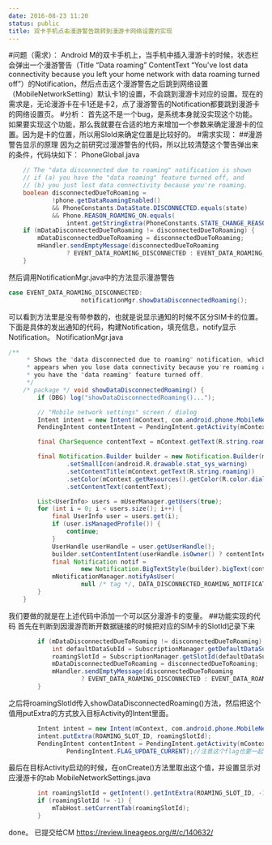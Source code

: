 ```yaml
---
date: 2016-08-23 11:20
status: public
title: 双卡手机点击漫游警告跳转到漫游卡网络设置的实现
---
```


#问题（需求）：
Android M的双卡手机上，当手机中插入漫游卡的时候，状态栏会弹出一个漫游警告（Title “Data roaming” ContentText “You\'ve lost data connectivity because you left your home network with data roaming turned off”）的Notification，然后点击这个漫游警告之后跳到网络设置（MobileNetworkSetting）默认卡1的设置，不会跳到漫游卡对应的设置。现在的需求是，无论漫游卡在卡1还是卡2，点了漫游警告的Notification都要跳到漫游卡的网络设置页。
#分析：
首先这不是一个bug，是系统本身就没实现这个功能。如果要实现这个功能，那么我就要在合适的地方来增加一个参数来确定漫游卡的位置。因为是卡的位置，所以用SloId来确定位置是比较好的。
#需求实现：
##漫游警告显示的原理
因为之前研究过漫游警告的代码，所以比较清楚这个警告弹出来的条件，代码块如下：
PhoneGlobal.java
```java
    // The "data disconnected due to roaming" notification is shown
    // if (a) you have the "data roaming" feature turned off, and
    // (b) you just lost data connectivity because you're roaming.
    boolean disconnectedDueToRoaming =
            !phone.getDataRoamingEnabled()
            && PhoneConstants.DataState.DISCONNECTED.equals(state)
            && Phone.REASON_ROAMING_ON.equals(
                intent.getStringExtra(PhoneConstants.STATE_CHANGE_REASON_KEY));
    if (mDataDisconnectedDueToRoaming != disconnectedDueToRoaming) {
        mDataDisconnectedDueToRoaming = disconnectedDueToRoaming;
        mHandler.sendEmptyMessage(disconnectedDueToRoaming
                ? EVENT_DATA_ROAMING_DISCONNECTED : EVENT_DATA_ROAMING_OK);
    }
```
然后调用NotificationMgr.java中的方法显示漫游警告
```java
case EVENT_DATA_ROAMING_DISCONNECTED:
                    notificationMgr.showDataDisconnectedRoaming();
```
可以看到方法里是没有带参数的，也就是说显示通知的时候不区分SIM卡的位置。
下面是具体的发出通知的代码，构建Notification，填充信息，notify显示Notification。
NotificationMgr.java
```java
/**
     * Shows the "data disconnected due to roaming" notification, which
     * appears when you lose data connectivity because you're roaming and
     * you have the "data roaming" feature turned off.
     */
    /* package */ void showDataDisconnectedRoaming() {
        if (DBG) log("showDataDisconnectedRoaming()...");

        // "Mobile network settings" screen / dialog
        Intent intent = new Intent(mContext, com.android.phone.MobileNetworkSettings.class);//点击通知后跳转的目标Activity
        PendingIntent contentIntent = PendingIntent.getActivity(mContext, 0, intent, 0);

        final CharSequence contentText = mContext.getText(R.string.roaming_reenable_message);

        final Notification.Builder builder = new Notification.Builder(mContext)
                .setSmallIcon(android.R.drawable.stat_sys_warning)
                .setContentTitle(mContext.getText(R.string.roaming))
                .setColor(mContext.getResources().getColor(R.color.dialer_theme_color))
                .setContentText(contentText);

        List<UserInfo> users = mUserManager.getUsers(true);
        for (int i = 0; i < users.size(); i++) {
            final UserInfo user = users.get(i);
            if (user.isManagedProfile()) {
                continue;
            }
            UserHandle userHandle = user.getUserHandle();
            builder.setContentIntent(userHandle.isOwner() ? contentIntent : null);
            final Notification notif =
                    new Notification.BigTextStyle(builder).bigText(contentText).build();
            mNotificationManager.notifyAsUser(
                    null /* tag */, DATA_DISCONNECTED_ROAMING_NOTIFICATION, notif, userHandle);
        }
    }
```

我们要做的就是在上述代码中添加一个可以区分漫游卡的变量。
##功能实现的代码
首先在判断到因漫游而断开数据链接的时候把对应的SIM卡的SlotId记录下来
```java
        if (mDataDisconnectedDueToRoaming != disconnectedDueToRoaming) {
            int defaultDataSubId = SubscriptionManager.getDefaultDataSubId();//默认数据卡的SubId
            roamingSlotId = SubscriptionManager.getSlotId(defaultDataSubId);//用数据卡的subId获得它的SlotId
            mDataDisconnectedDueToRoaming = disconnectedDueToRoaming;
            mHandler.sendEmptyMessage(disconnectedDueToRoaming
                    ? EVENT_DATA_ROAMING_DISCONNECTED : EVENT_DATA_ROAMING_OK);
        }
```
之后将roamingSlotId传入showDataDisconnectedRoaming()方法，然后把这个值用putExtra的方式放入目标Activity的Intent里面。
```java
        Intent intent = new Intent(mContext, com.android.phone.MobileNetworkSettings.class);
        intent.putExtra(ROAMING_SLOT_ID, roamingSlotId);
        PendingIntent contentIntent = PendingIntent.getActivity(mContext, 0, intent,
                PendingIntent.FLAG_UPDATE_CURRENT);//注意这个flag也要一起修改
```
最后在目标Activity启动的时候，在onCreate()方法里取出这个值，并设置显示对应漫游卡的tab
MobileNetworkSettings.java
```JAVA
        int roamingSlotId = getIntent().getIntExtra(ROAMING_SLOT_ID, -1);
        if (roamingSlotId != -1) {
            mTabHost.setCurrentTab(roamingSlotId);
        }
```
done。
已提交给CM https://review.lineageos.org/#/c/140632/